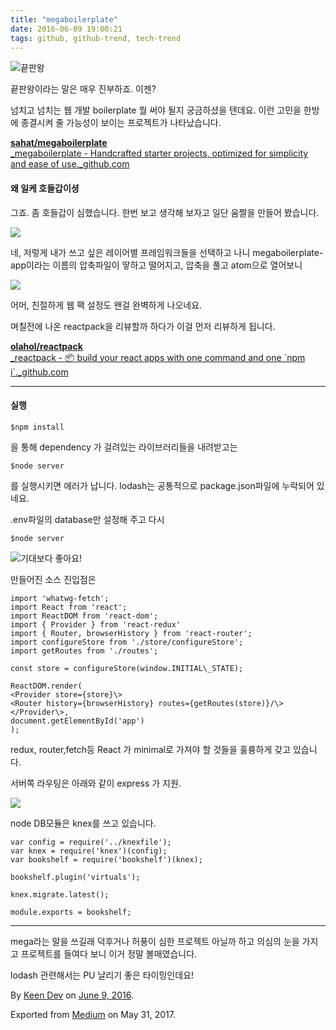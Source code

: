 ```yaml
---
title: "megaboilerplate"
date: 2016-06-09 19:00:21
tags: github, github-trend, tech-trend 
---
```



![][image0]끝판왕

끝판왕이라는 말은 매우 진부하죠. 이젠?

넘치고 넘치는 웹 개발 boilerplate 뭘 써야 될지 궁금하셨을 텐데요. 이런 고민을 한방에 종결시켜 줄 가능성이 보이는 프로젝트가 나타났습니다.

[**sahat/megaboilerplate**  
_megaboilerplate - Handcrafted starter projects, optimized for simplicity and ease of use._github.com][anchor0][][anchor1]

#### 왜 일케 호들갑이셩

그죠. 좀 호들갑이 심했습니다. 한번 보고 생각해 보자고 일단 움짤을 만들어 봤습니다.

![][image1]

네, 저렇게 내가 쓰고 싶은 레이어별 프레임워크들을 선택하고 나니 megaboilerplate-app이라는 이름의 압축파일이 땋하고 떨어지고, 압축을 풀고 atom으로 열어보니

![][image2]

어머, 친절하게 웹 팩 설정도 왠걸 완벽하게 나오네요.

며칠전에 나온 reactpack을 리뷰할까 하다가 이걸 먼저 리뷰하게 됩니다.

[**olahol/reactpack**  
_reactpack - :package: build your react apps with one command and one \`npm i\`._github.com][anchor2][][anchor3]

---

#### 실행
    
    $npm install

을 통해 dependency 가 걸려있는 라이브러리들을 내려받고는
    
    $node server

를 실행시키면 에러가 납니다. lodash는 공통적으로 package.json파일에 누락되어 있네요.

.env파일의 database만 설정해 주고 다시
    
    $node server

![][image3]기대보다 좋아요!

만들어진 소스 진입점은
    
    import 'whatwg-fetch';  
    import React from 'react';  
    import ReactDOM from 'react-dom';  
    import { Provider } from 'react-redux'  
    import { Router, browserHistory } from 'react-router';  
    import configureStore from './store/configureStore';  
    import getRoutes from './routes';

    const store = configureStore(window.INITIAL\_STATE);

    ReactDOM.render(  
    <Provider store={store}\>  
    <Router history={browserHistory} routes={getRoutes(store)}/\>  
    </Provider\>,  
    document.getElementById('app')  
    );

redux, router,fetch등 React 가 minimal로 가져야 할 것들을 훌륭하게 갖고 있습니다.

서버쪽 라우팅은 아래와 같이 express 가 지원.

![][image4]

node DB모듈은 knex를 쓰고 있습니다.
    
    var config = require('../knexfile');  
    var knex = require('knex')(config);  
    var bookshelf = require('bookshelf')(knex);

    bookshelf.plugin('virtuals');

    knex.migrate.latest();

    module.exports = bookshelf;

---

mega라는 말을 쓰길래 덕후거나 허풍이 심한 프로젝트 아닐까 하고 의심의 눈을 가지고 프로젝트를 들여다 보니 이거 정말 볼매였습니다.

lodash 관련해서는 PU 날리기 좋은 타이밍인데요!

By [Keen Dev][anchor4] on [June 9, 2016][anchor5].

Exported from [Medium][anchor6] on May 31, 2017\.


[anchor0]: https://github.com/sahat/megaboilerplate "https://github.com/sahat/megaboilerplate"
[anchor1]: https://github.com/sahat/megaboilerplate
[anchor2]: https://github.com/olahol/reactpack "https://github.com/olahol/reactpack"
[anchor3]: https://github.com/olahol/reactpack
[anchor4]: https://medium.com/@keendev
[anchor5]: https://medium.com/p/135f6bd1fd28
[anchor6]: https://medium.com


[image0]: /images/1*9hd2zEsMImq0JR263UgPEA.png
[image1]: /images/1*JoTk4L5vzKYAmEbFqiANWQ.gif
[image2]: /images/1*jcu4CVJF9mz3-Np4nb_W2g.png
[image3]: /images/1*FLuS2KGtdgcB6uOILeq3PA.png
[image4]: /images/1*_kAzHMkVfSZdT9ZCZEumBg.pn